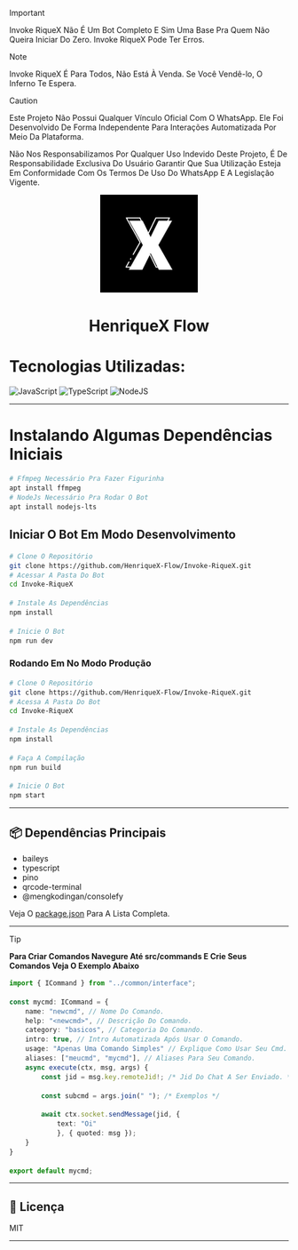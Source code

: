 > [!IMPORTANT]
> Invoke RiqueX Não É Um Bot Completo E Sim Uma Base Pra Quem Não Queira Iniciar Do Zero.
> Invoke RiqueX Pode Ter Erros.

> [!NOTE]
> Invoke RiqueX É Para Todos, Não Está À Venda. Se Você Vendê-lo, O Inferno Te Espera.

> [!CAUTION]
> Este Projeto Não Possui Qualquer Vínculo Oficial Com O WhatsApp. Ele Foi Desenvolvido De Forma Independente Para Interações Automatizada Por Meio Da Plataforma.
>
> Não Nos Responsabilizamos Por Qualquer Uso Indevido Deste Projeto, É De Responsabilidade Exclusiva Do Usuário Garantir Que Sua Utilização Esteja Em Conformidade Com Os Termos De Uso Do WhatsApp E A Legislação Vigente.

<p align="center">
<img src="./media/doc.jpg" width="35%" style="margin-left": auto;margin-right: auto;display: block;">
</p>
<h1 align="center">HenriqueX Flow</h1>

# Tecnologias Utilizadas:

![JavaScript](https://img.shields.io/badge/javascript-%23323330.svg?style=for-the-badge&logo=javascript&logoColor=%23F7DF1E) ![TypeScript](https://img.shields.io/badge/typescript-%23007ACC.svg?style=for-the-badge&logo=typescript&logoColor=white) ![NodeJS](https://img.shields.io/badge/node.js-6DA55F?style=for-the-badge&logo=node.js&logoColor=white)

---

# Instalando Algumas Dependências Iniciais

```bash
# Ffmpeg Necessário Pra Fazer Figurinha
apt install ffmpeg
# NodeJs Necessário Pra Rodar O Bot
apt install nodejs-lts
```

## Iniciar O Bot Em Modo Desenvolvimento

```bash
# Clone O Repositório
git clone https://github.com/HenriqueX-Flow/Invoke-RiqueX.git
# Acessar A Pasta Do Bot
cd Invoke-RiqueX

# Instale As Dependências
npm install

# Inicie O Bot
npm run dev
```

### Rodando Em No Modo Produção

```bash
# Clone O Repositório
git clone https://github.com/HenriqueX-Flow/Invoke-RiqueX.git
# Acessa A Pasta Do Bot
cd Invoke-RiqueX

# Instale As Dependências
npm install

# Faça A Compilação
npm run build

# Inicie O Bot
npm start
```

---

## 📦 Dependências Principais

- baileys
- typescript
- pino
- qrcode-terminal
- @mengkodingan/consolefy

Veja O [package.json](https://github.com/HenriqueX-Flow/Invoke-RiqueX/blob/main/package.json) Para A Lista Completa.

---

> [!TIP]
> **Para Criar Comandos Navegure Até src/commands E Crie Seus Comandos Veja O Exemplo Abaixo**

```typescript
import { ICommand } from "../common/interface";

const mycmd: ICommand = {
    name: "newcmd", // Nome Do Comando.
    help: "<newcmd>", // Descrição Do Comando.
    category: "basicos", // Categoria Do Comando.
    intro: true, // Intro Automatizada Após Usar O Comando.
    usage: "Apenas Uma Comando Simples" // Explique Como Usar Seu Cmd.
    aliases: ["meucmd", "mycmd"], // Aliases Para Seu Comando.
    async execute(ctx, msg, args) {
        const jid = msg.key.remoteJid!; /* Jid Do Chat A Ser Enviado. */

        const subcmd = args.join(" "); /* Exemplos */

        await ctx.socket.sendMessage(jid, {
            text: "Oi"
            }, { quoted: msg });
    }
}

export default mycmd;
```

---

## 📝 Licença

MIT

---
